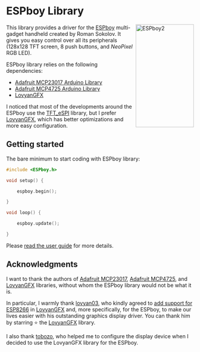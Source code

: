 # ESPboy Library

<img src="https://espboy.m1cr0lab.com/assets/espboy2-312x552.png" width="156" height="276" align="right" alt="ESPboy2">

This library provides a driver for the [ESPboy][espboy] multi-gadget handheld created by Roman Sokolov. It gives you easy control over all its peripherals (128x128 TFT screen, 8 push buttons, and *NeoPixel* RGB LED).

ESPboy library relies on the following dependencies:

- [Adafruit MCP23017 Arduino Library][mcp23017]
- [Adafruit MCP4725 Arduino Library][mcp4725]
- [LovyanGFX][lovyangfx]

I noticed that most of the developments around the ESPboy use the [TFT_eSPI][tftespi] library, but I prefer [LovyanGFX][lovyangfx], which has better optimizations and more easy configuration.

## Getting started

The bare minimum to start coding with ESPboy library:

```cpp
#include <ESPboy.h>

void setup() {

    espboy.begin();

}

void loop() {

    espboy.update();

}
```

Please [read the user guide][doc] for more details.

## Acknowledgments

I want to thank the authors of [Adafruit MCP23017][mcp23017], [Adafruit MCP4725][mcp4725], and [LovyanGFX][lovyangfx] libraries, without whom the ESPboy library would not be what it is.

In particular, I warmly thank [lovyan03][lovyan03], who kindly agreed to [add support for ESP8266][lovyan8266] in [LovyanGFX][lovyangfx] and, more specifically, for the ESPboy, to make our lives easier with his outstanding graphics display driver. You can thank him by starring :star: the [LovyanGFX][lovyangfx] library.

I also thank [tobozo][tobozo], who helped me to configure the display device when I decided to use the LovyanGFX library for the ESPboy.


[espboy]:     https://www.espboy.com/
[mcp23017]:   https://github.com/adafruit/Adafruit-MCP23017-Arduino-Library
[mcp4725]:    https://github.com/adafruit/Adafruit_MCP4725
[lovyangfx]:  https://github.com/lovyan03/LovyanGFX
[lovyan03]:   https://github.com/lovyan03
[tftespi]:    https://github.com/Bodmer/TFT_eSPI
[lovyan8266]: https://github.com/lovyan03/LovyanGFX/issues/130
[tobozo]:     https://github.com/tobozo
[doc]:        https://m1cr0lab-espboy.github.io/ESPboy